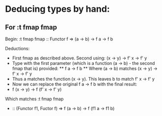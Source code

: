     
# Deducing types by hand:

## For :t fmap fmap

Begin:
:t fmap
fmap :: Functor f => (a -> b) -> f a -> f b

Deductions:
* First fmap as described above. Second using: (x -> y) -> f' x -> f' y
* Type with the first parameter (which is a function (a -> b) - the second fmap that is) provided:
** f a -> f b
** Where (a -> b) matches (x -> y) -> f' x -> f' y
* Thus a matches the function (x -> y). This leaves b to match f' x -> f' y
* Now we can replace the original f a -> f b with the final result:
* f (x -> y) -> f (f' x -> f' y)

Which matches :t fmap fmap
* :: (Functor f1, Fuctor f) => f (a -> b) -> f (f1 a -> f1 b)
